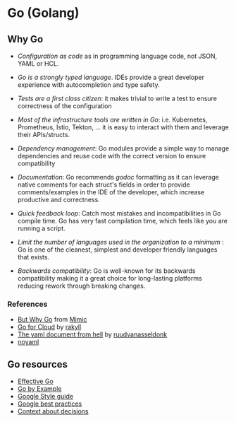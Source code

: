 
# Go (Golang)  <!-- omit in toc -->

## Why Go

* _Configuration as code_ as in programming language code, not JSON, YAML or HCL.

* _Go is a strongly typed language_. IDEs provide a great developer experience with autocompletion and type safety.

* _Tests are a first class citizen_: it makes trivial to write a test to ensure correctness of the configuration

* _Most of the infrastructure tools are written in Go_: i.e. Kubernetes, Prometheus, Istio, Tekton, ...
  it is easy to interact with them and leverage their APIs/structs.

* _Dependency management_: Go modules provide a simple way
  to manage dependencies and reuse code with the correct version to ensure compatibility

* _Documentation_: Go recommends _godoc_ formatting as it can leverage native comments for each struct's fields
  in order to provide comments/examples in the IDE of the developer, which increase productive and correctness.

* _Quick feedback loop_: Catch most mistakes and incompatibilities in Go compile time.
  Go has very fast compilation time, which feels like you are running a script.

* _Limit the number of languages used in the organization to a minimum_ : Go is one of the cleanest,
  simplest and developer friendly languages that exists.

* _Backwards compatibility_: Go is well-known for its backwards compatibility making
  it a great choice for long-lasting platforms reducing rework through breaking changes.

### References

* [But Why Go](https://github.com/bwplotka/mimic#but-why-go) from [Mimic](https://github.com/bwplotka/mimic)
* [Go for Cloud](https://rakyll.org/go-cloud/) by [rakyll](https://rakyll.org)
* [The yaml document from hell](https://ruudvanasseldonk.com/2023/01/11/the-yaml-document-from-hell) by [ruudvanasseldonk](https://ruudvanasseldonk.com)
* [noyaml](https://noyaml.com)

## Go resources

* [Effective Go](https://go.dev/doc/effective_go)
* [Go by Example](https://gobyexample.com/)
* [Google Style guide](https://google.github.io/styleguide/go/guide)
* [Google best practices](https://google.github.io/styleguide/go/best-practices)
* [Context about decisions](https://google.github.io/styleguide/go/decisions)

